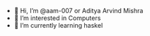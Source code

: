 - 👋 Hi, I’m @aam-007 or Aditya Arvind Mishra
- 👀 I’m interested in Computers
- 🌱 I’m currently learning haskel


<!---
aam-007/aam-007 is a ✨ special ✨ repository because its `README.md` (this file) appears on your GitHub profile.
You can click the Preview link to take a look at your changes.
--->
